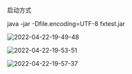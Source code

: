 启动方式 

java -jar -Dfile.encoding=UTF-8 fxtest.jar

![2022-04-22-19-49-48](https://user-images.githubusercontent.com/47956981/164710256-e1e331f7-9a00-4511-a166-7733d1e877ed.gif)

![2022-04-22-19-53-51](https://user-images.githubusercontent.com/47956981/164710270-efc16b3b-e8a7-4479-9e50-d6e587f6932f.gif)

![2022-04-22-19-57-37](https://user-images.githubusercontent.com/47956981/164710278-edbdbb82-ef45-4316-b868-4adefa3dd9d8.gif)
